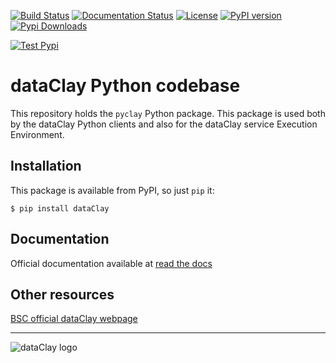 [![Build Status](https://travis-ci.com/bsc-dom/pyclay.svg?branch=develop)](https://travis-ci.com/bsc-dom/pyclay)
[![Documentation Status](https://readthedocs.org/projects/pyclay/badge/?version=latest)](https://pyclay.readthedocs.io/en/latest/?badge=latest)
[![License](https://img.shields.io/github/license/bsc-dom/pyclay)](https://github.com/bsc-dom/pyclay/blob/develop/LICENSE.txt)
[![PyPI version](https://badge.fury.io/py/dataClay.png)](https://badge.fury.io/py/dataClay)
[![Pypi Downloads](https://pepy.tech/badge/dataclay)](https://pepy.tech/project/dataclay)
<br/>

[![Test Pypi](https://img.shields.io/badge/testpypi-2.5.dev-green)](https://test.pypi.org/project/dataClay/)

# dataClay Python codebase

This repository holds the `pyclay` Python package. This package is used both
by the dataClay Python clients and also for the dataClay service Execution
Environment.

## Installation

This package is available from PyPI, so just `pip` it:

    $ pip install dataClay

## Documentation

Official documentation available at [read the docs](https://pyclay.readthedocs.io/en/latest/)

## Other resources

[BSC official dataClay webpage](https://www.bsc.es/dataclay)

---

![dataClay logo](https://www.bsc.es/sites/default/files/public/styles/bscw2_-_simple_crop_style/public/bscw2/content/software-app/logo/logo_dataclay_web_bsc.jpg)
